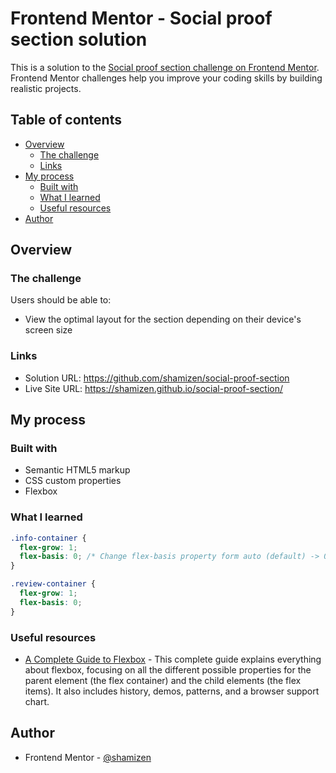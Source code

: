 # Frontend Mentor - Social proof section solution

This is a solution to the [Social proof section challenge on Frontend Mentor](https://www.frontendmentor.io/challenges/social-proof-section-6e0qTv_bA). Frontend Mentor challenges help you improve your coding skills by building realistic projects.

## Table of contents

- [Overview](#overview)
  - [The challenge](#the-challenge)
  - [Links](#links)
- [My process](#my-process)
  - [Built with](#built-with)
  - [What I learned](#what-i-learned)
  - [Useful resources](#useful-resources)
- [Author](#author)

## Overview

### The challenge

Users should be able to:

- View the optimal layout for the section depending on their device's screen size

### Links

- Solution URL: https://github.com/shamizen/social-proof-section
- Live Site URL: https://shamizen.github.io/social-proof-section/

## My process

### Built with

- Semantic HTML5 markup
- CSS custom properties
- Flexbox

### What I learned

```css
.info-container {
  flex-grow: 1;
  flex-basis: 0; /* Change flex-basis property form auto (default) -> 0 */
}

.review-container {
  flex-grow: 1;
  flex-basis: 0;
}
```

### Useful resources

- [A Complete Guide to Flexbox](https://css-tricks.com/snippets/css/a-guide-to-flexbox/#flexbox-background) - This complete guide explains everything about flexbox, focusing on all the different possible properties for the parent element (the flex container) and the child elements (the flex items). It also includes history, demos, patterns, and a browser support chart.

## Author

- Frontend Mentor - [@shamizen](https://www.frontendmentor.io/profile/shamizen)
